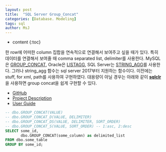 ```yaml
---
layout: post
title:  "SQL Server Group_Concat"
categories: [Database. Modeling]
tags: sql
author: MsJ
---
```


* content
{:toc}

한 row에 어떠한 column 집합을 연속적으로 연결해서 보여주고 싶을 때가 있다. 특히 데이터를 연결해서 보여줄 때 comma separated list, delimiter를 사용한다. MySQL은 [GROUP_CONCAT](https://database.guide/how-to-return-query-results-as-a-comma-separated-list-in-mysql/), Oracle은 [LISTAGG](https://docs.oracle.com/cd/E11882_01/server.112/e41084/functions089.htm#SQLRF30030), SQL Server는 [STRING_AGG](https://database.guide/how-to-return-query-results-as-a-comma-separated-list-in-sql-server/)를 사용한다. 그러나 string_agg 함수는 sql server 2017부터 지원하는 함수이다. 이전에는 stuff, for xml, path를 사용하여 구현하였다. 대용량이 아닐 경우는 아래와 같이 [**sqlclr**](https://docs.microsoft.com/en-us/dotnet/framework/data/adonet/sql/introduction-to-sql-server-clr-integration)을 사용하면 group concat을 쉽게 구현할 수 있다.
* [GitHub](https://github.com/orlando-colamatteo/ms-sql-server-group-concat-sqlclr)
* [Project Description](https://orlando-colamatteo.github.io/ms-sql-server-group-concat-sqlclr/)
* [User Guide](https://orlando-colamatteo.github.io/ms-sql-server-group-concat-sqlclr/documentation.html)





```sql
-- dbo.GROUP_CONCAT(VALUE)
-- dbo.GROUP_CONCAT_D(VALUE, DELIMITER)
-- dbo.GROUP_CONCAT_DS(VALUE, DELIMITER, SORT_ORDER)
-- dbo.GROUP_CONCAT_S(VALUE, SORT_ORDER) -- 1:asc, 2:desc
SELECT some_id,
       dbo.GROUP_CONCAT(some_column) as delimited_list
FROM dbo.some_table
GROUP BY some_id;
```
